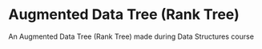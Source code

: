 # Augmented Data Tree (Rank Tree)
An Augmented Data Tree (Rank Tree) made during Data Structures course
